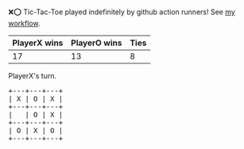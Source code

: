 :x::o: Tic-Tac-Toe played indefinitely by github action runners! See [my workflow](.github/workflows/play.yaml).

|PlayerX wins|PlayerO wins|Ties|
|-|-|-|
|17|13|8|

PlayerX's turn.

<pre>
+---+---+---+
| X | O | X |
+---+---+---+
|   | O | X |
+---+---+---+
| O | X | O |
+---+---+---+
</pre>